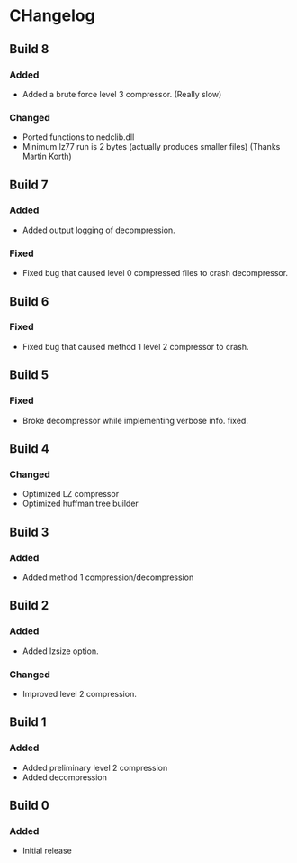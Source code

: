 # CHangelog

## Build 8

### Added

- Added a brute force level 3 compressor. (Really slow)

### Changed

- Ported functions to nedclib.dll
- Minimum lz77 run is 2 bytes (actually produces smaller files)
  (Thanks Martin Korth)

## Build 7

### Added

- Added output logging of decompression.

### Fixed

- Fixed bug that caused level 0 compressed files to crash decompressor.

## Build 6

### Fixed

- Fixed bug that caused method 1 level 2 compressor to crash.

## Build 5

### Fixed

- Broke decompressor while implementing verbose info. fixed.

## Build 4

### Changed

- Optimized LZ compressor
- Optimized huffman tree builder

## Build 3

### Added

- Added method 1 compression/decompression

## Build 2

### Added

- Added lzsize option.

### Changed

- Improved level 2 compression.

## Build 1

### Added

- Added preliminary level 2 compression
- Added decompression

## Build 0

### Added

  - Initial release

